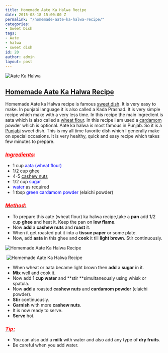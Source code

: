```yaml
---
title: Homemade Aate Ka Halwa Recipe
date: 2015-08-18 15:00:00 Z
permalink: "/homemade-aate-ka-halwa-recipe/"
categories:
- Sweet Dish
tags:
- Aate
- halwa
- sweet dish
id: 20
author: admin
layout: post
---
```


![Aate Ka Halwa]({{site.url}}/wp-content/uploads/2015/08/halwa-1-300x225.jpg)

## <span style="text-decoration: underline;">Homemade Aate Ka [Halwa](http://en.wikipedia.org/wiki/Halva "Halva") [Recipe](http://en.wikipedia.org/wiki/Chocolate_cake "Chocolate cake")</span>

Homemade Aate ka Halwa recipe is famous [sweet dish](http://en.wikipedia.org/wiki/Dessert "Dessert"). It is very easy to make. In punjabi language it is also called a Kada Prashad. It is very simple recipe which make with a very less time. In this recipe the main ingredient is aata which is also called a [wheat flour](http://en.wikipedia.org/wiki/Wheat_flour "Wheat flour"). In this recipe i am used a [cardamom](http://en.wikipedia.org/wiki/Cardamom "Cardamom") powder which is optional. Aate ka halwa is most famous in Punjab. So it is a [Punjabi](http://en.wikipedia.org/wiki/Punjabi_language "Punjabi language") sweet dish. This is my all time favorite dish which I generally make on special occasions. It is very healthy, quick and easy recipe which takes few minutes to prepare.

### <span style="color: red;">_<u>Ingredients</u>_:</span>

*   1 cup <span style="color: blue;">aata (wheat flour)</span>
*   1/2 cup <span style="color: blue;">[ghee](http://en.wikipedia.org/wiki/Ghee "Ghee")</span>
*   4-5 <span style="color: blue;">[cashew nuts](http://en.wikipedia.org/wiki/Cashew "Cashew")</span>
*   1/2 cup <span style="color: blue;">sugar</span>
*   <span style="color: blue;">water</span> as required
*   1 tbsp <span style="color: blue;">green cardamom powder</span> (elaichi powder)

### _<u><span style="color: red;">Method:</span></u>_

*   To prepare this aate (wheat flour) ka halwa recipe,take a **pan** add 1/2 cup **ghee** and heat it. Keep the pan on **low flame**.
*   Now **add** a **cashew nuts** and **roast** it.
*   When it get roasted put it into a **tissue paper** or some plate.
*   Now, add **aata** in this ghee and **cook** it till **light brown**. Stir continuously.

![Homemade Aate Ka Halwa Recipe]({{site.url}}/wp-content/uploads/2015/08/2015-08-08-13.46.44-300x225.jpg)

 ![Homemade Aate Ka Halwa Recipe]({{site.url}}/wp-content/uploads/2015/08/2015-08-08-13.53.49-300x225.jpg)

*   When wheat or aata became light brown then **add** a **sugar** in it.
*   **Mix** well and cook it.
*   Now add **1 cup water** and **stir **simultaneously using whisk or spatula.
*   Now **add** a roasted **cashew nuts** and **cardamom powder** (elaichi powder).
*   **Stir** continuously.
*   **Garnish** with more **cashew nuts**.
*   It is now ready to serve.
*   **Serve** hot.

### _<u><span style="color: red;">Tip:</span></u>_

*   You can also add a **milk** with water and also add any type of **dry fruits**.
*   Be careful when you add water.
